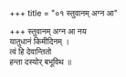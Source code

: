 +++
title = "०१ स्तुवानम् अग्न आ"

+++
स्तुवानम् अग्न आ नय  
यातुधानं किमीदिनम् ।  
त्वं हि देवान्तितो  
हन्ता दस्योर् बभूविथ ॥